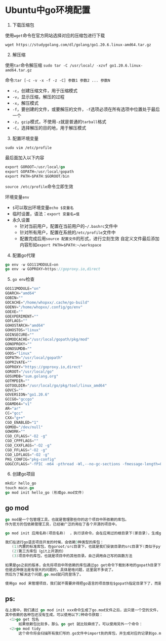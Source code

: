 # Ubuntu中go环境配置

1. 下载压缩包

使用`wget`命令在官方网站选择对应的压缩包进行下载

`wget https://studygolang.com/dl/golang/go1.20.6.linux-amd64.tar.gz`


2. 解压缩

使用`tar`命令解压缩
`sudo tar -C /usr/local/ -xzvf go1.20.6.linux-amd64.tar.gz`

命令:`tar [-c -v -x -f -z -C] 参数1 参数2 ... 参数N`

- `-c`，创建压缩文件，用于压缩模式
- `-v`，显示压缩，解压的过程
- `-x`，解压模式
- `-f`，要创建的文件，或要解压的文件，`-f`选项必须在所有选项中位置处于最后一个
- `-z`，`gzip`模式，不使用`-z`就是普通的`tarball`格式
- `-C`，选择解压的目的地，用于解压模式

3. 配置环境变量

`sudo vim /etc/profile`

最后面加入以下内容

```go
export GOROOT=/usr/local/go
export GOPATH=/usr/local/gopath
export PATH=$PATH:$GOROOT/bin
```

`source /etc/profile`命令立即生效


环境变量`env`

- `$`可以取出环境变量`echo $变量名`
- 临时设置，语法：`export 变量名=值`
- 永久设置
  - 针对当前用户，配置在当前用户的`~/.bashrc`文件中
  - 针对所有用户，配置在系统的`/etc/profile`文件中
  - 配置完成后用`source 配置文件`的形式，进行立刻生效
自定义文件最后添加内容形如`export PATH=$PATH:~/workspace`

4. 配置go代理
```go
go env -w GO111MODULE=on
go env -w GOPROXY=https://goproxy.io,direct
```

5. `go env`检查
```go
GO111MODULE="on"
GOARCH="amd64"
GOBIN=""
GOCACHE="/home/whopxx/.cache/go-build"
GOENV="/home/whopxx/.config/go/env"
GOEXE=""
GOEXPERIMENT=""
GOFLAGS=""
GOHOSTARCH="amd64"
GOHOSTOS="linux"
GOINSECURE=""
GOMODCACHE="/usr/local/gopath/pkg/mod"
GONOPROXY=""
GONOSUMDB=""
GOOS="linux"
GOPATH="/usr/local/gopath"
GOPRIVATE=""
GOPROXY="https://goproxy.io,direct"
GOROOT="/usr/local/go"
GOSUMDB="sum.golang.org"
GOTMPDIR=""
GOTOOLDIR="/usr/local/go/pkg/tool/linux_amd64"
GOVCS=""
GOVERSION="go1.20.6"
GCCGO="gccgo"
GOAMD64="v1"
AR="ar"
CC="gcc"
CXX="g++"
CGO_ENABLED="1"
GOMOD="/dev/null"
GOWORK=""
CGO_CFLAGS="-O2 -g"
CGO_CPPFLAGS=""
CGO_CXXFLAGS="-O2 -g"
CGO_FFLAGS="-O2 -g"
CGO_LDFLAGS="-O2 -g"
PKG_CONFIG="pkg-config"
GOGCCFLAGS="-fPIC -m64 -pthread -Wl,--no-gc-sections -fmessage-length=0 -fdebug-prefix-map=/tmp/go-build360974333=/tmp/go-build -gno-record-gcc-switches"
```

6. 创建go项目

```go
mkdir hello_go
touch main.go
go mod init hello_go (形成go.mod文件)
```

## go mod
```go
go mod是一个包管理工具，也就是管理那些你的这个项目中所依赖的库包。
作为官方的包依赖管理工具，已经被广泛的用在了各个开源的项目中。

go mod init 应用名称(项目名称)  ，执行该命令，会在应用过的根目录下(家目录)，生成go.mod文件。

我们在进行go语言项目开发的时候，会依赖3种类型的库包：
   (1)内置的标准库包，在goroot/src目录下，也就是我们安装目录的src目录下(类似于python的bin目录)
   (2)第三方库包（git上开源的）
   (3)项目中的库包，也就是项目中的其他目录。自己调用自己写的函数方法
   
如果是go之前的版本，会先将项目中所依赖的库包通过go get命令下载到本地的gopath目录下，然后在需要的时候就到对应的gopath目录下去查找。
但是这种做法是有很大的问题的，具体是啥问题，这里就不多说了。
然后为了解决这个问题,go.mod就闪亮登场了。

使用go mod 来管理项目，我们就不需要非得把go语言的项目放在$gopath指定目录下了，而是可以在磁盘的任何位置新建一个项目。
```

## ps:

```go
在上面中，我们通过 go mod init xxx命令生成了go.mod文件之后，这只是一个空的文件，
其中依赖的各种包还没有生成，可以使用以下2种命令获取：
  <1>go get 包名
      如果依赖包比较多，那么 go get 就比较麻烦了。可以使用另外一个命令：
  <2>go mod tidy
      这个命令将会扫描所有我们写的.go文件中import到的库包，并生成对应的记录到go.mod文件里。

```